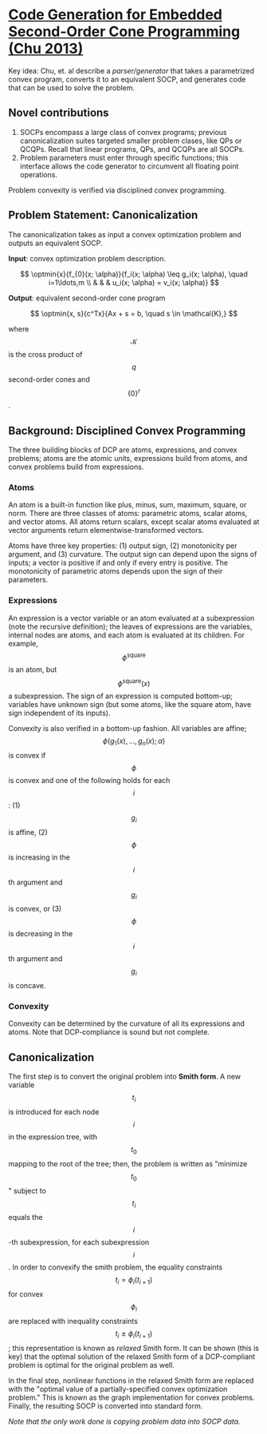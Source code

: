 # [Code Generation for Embedded Second-Order Cone Programming (Chu 2013)](https://web.stanford.edu/~boyd/papers/pdf/ecos_codegen_ecc.pdf)

Key idea: Chu, et. al describe a *parser/generator* that takes a parametrized
convex program, converts it to an equivalent SOCP, and generates code that can
be used to solve the problem.

## Novel contributions

1. SOCPs encompass a large class of convex programs; previous canonicalization
   suites targeted smaller problem clases, like QPs or QCQPs. Recall
  that linear programs, QPs, and QCQPs are all SOCPs.
2. Problem parameters must enter through specific functions; this interface
   allows the code generator to circumvent all floating point operations.

Problem convexity is verified via disciplined convex programming.

## Problem Statement: Canonicalization

The canonicalization takes as input a convex optimization problem and outputs
an equivalent SOCP.

**Input**: convex optimization problem description.

$$
\optmin{x}{f_{0}(x; \alpha)}{f_i(x; \alpha) \leq g_i(x; \alpha),
\quad i=1\ldots,m \\ & & & u_i(x; \alpha) = v_i(x; \alpha)}
$$

**Output**: equivalent second-order cone program

$$
\optmin{x, s}{c^Tx}{Ax + s = b, \quad s \in \mathcal{K},}
$$

where $$\mathcal{K}$$ is the cross product of $$q$$
second-order cones and $$\{0\}^r$$.

## Background: Disciplined Convex Programming

The three building blocks of DCP are atoms, expressions, and convex problems;
atoms are the atomic units, expressions build from atoms, and convex problems
build from expressions.

### Atoms
An atom is a built-in function like plus, minus, sum, maximum, square, or norm.
There are three classes of atoms: parametric atoms, scalar atoms, and
vector atoms. All atoms return scalars, except scalar atoms evaluated at
vector arguments return elementwise-transformed vectors.

Atoms have three key properties: (1) output sign, (2) monotonicity per argument,
and (3) curvature. The output sign can depend upon the signs of inputs;
a vector is positive if and only if every entry is positive. The monotonicity
of parametric atoms depends upon the sign of their parameters.

### Expressions
An expression is a vector variable or an atom evaluated at a subexpression
(note the recursive definition); the leaves of expressions are the variables,
internal nodes are atoms, and each atom is evaluated at its children. For
example, $$\phi^{\operatorname{square}}$$ is an atom, but
$$\phi^{\operatorname{square}}(x)$$ a subexpression. The sign of an expression
is computed bottom-up; variables have unknown sign (but some atoms,
like the square atom, have sign independent of its inputs).

Convexity is also verified in a bottom-up fashion. All variables are affine;
$$\phi(g_1(x), \ldots, g_n(x); \alpha)$$ is convex if $$\phi$$ is convex and
one of the following holds for each $$i$$: (1) $$g_i$$ is affine,
(2) $$\phi$$ is increasing in the $$i$$th argument and $$g_i$$ is convex,
or (3) $$\phi$$ is decreasing in the $$i$$th argument and
$$g_i$$ is concave.

### Convexity
Convexity can be determined by the curvature of all its expressions and atoms.
Note that DCP-compliance is sound but not complete.

## Canonicalization

The first step is to convert the original problem into **Smith form**.
A new variable $$t_i$$ is introduced for each node $$i$$ in the expression
tree, with $$t_0$$ mapping to the root of the tree; then, the problem
is written as "minimize $$t_0$$" subject to $$t_i$$ equals the $$i$$-th
subexpression, for each subexpression $$i$$. In order to convexify
the smith problem, the equality constraints $$t_i = \phi_i(t_{i+1})$$
for convex $$\phi_i$$ are replaced with inequality constraints
$$t_i \geq \phi_i(t_{i+1})$$; this representation is known as *relaxed*
Smith form. It can be shown (this is key) that the optimal solution of
the relaxed Smith form of a DCP-compliant problem is optimal for the original
problem as well.

In the final step, nonlinear functions in the relaxed Smith form are
replaced with the "optimal value of a partially-specified convex optimization
problem." This is known as the graph implementation for convex problems.
Finally, the resulting SOCP is converted into standard form.

*Note that the only work done is copying problem data into SOCP data.*
